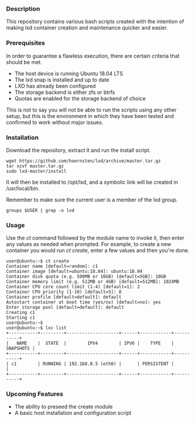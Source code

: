 ### Description
This repository contains various bash scripts created with the intention of making lxd container creation and maintenance quicker and easier.

### Prerequisites
In order to guarantee a flawless execution, there are certain criteria that should be met.

* The host device is running Ubuntu 18.04 LTS
* The lxd snap is installed and up to date
* LXD has already been configured
* The storage backend is either zfs or btrfs
* Quotas are enabled for the storage backend of choice

This is not to say you will not be able to run the scripts using any other setup, but this is the environment in which they have been tested and confirmed to work without major issues.

### Installation
Download the repository, extract it and run the install script.

```
wget https://github.com/hoernsten/lxd/archive/master.tar.gz
tar xzvf master.tar.gz
sudo lxd-master/install
```
It will then be installed to /opt/lxd, and a symbolic link will be created in /usr/local/bin.

Remember to make sure the current user is a member of the lxd group.

```
groups $USER | grep -o lxd
```

### Usage

Use the *ct* command followed by the module name to invoke it, then enter any values as needed when prompted. For example, to create a new container you would run *ct create*, enter a few values and then you're done.

```
user@ubuntu:~$ ct create
Container name [default=random]: c1
Container image [default=ubuntu:18.04]: ubuntu:18.04
Container disk quota (e.g. 500MB or 10GB) [default=5GB]: 10GB
Container memory limit (e.g. 512MB or 4GB) [default=512MB]: 1024MB
Container CPU core count limit (1-4) [default=1]: 2
Container CPU priority (1-10) [default=5]: 8
Container profile [default=default]: default
Autostart container at boot time (yes/no) [default=no]: yes
Enter storage pool [default=default]: default
Creating c1
Starting c1
user@ubuntu:~$
user@ubuntu:~$ lxc list
+-----------+---------+--------------------+------+------------+-----------+
|   NAME    |  STATE  |        IPV4        | IPV6 |    TYPE    | SNAPSHOTS |
+-----------+---------+--------------------+------+------------+-----------+
| c1        | RUNNING | 192.168.0.5 (eth0) |      | PERSISTENT |           |
+-----------+---------+--------------------+------+------------+-----------+
```
### Upcoming Features
* The ability to preseed the create module
* A basic host installation and configuration script
